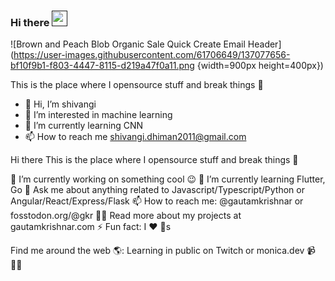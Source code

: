 ### Hi there <a href=""><img src="https://media.giphy.com/media/hvRJCLFzcasrR4ia7z/giphy.gif" width="25px"></a>

![Brown and Peach Blob Organic Sale Quick Create Email Header](https://user-images.githubusercontent.com/61706649/137077656-bf10f9b1-f803-4447-8115-d219a47f0a11.png {width=900px height=400px})

This is the place where I opensource stuff and break things :rofl:
- 👋 Hi, I’m shivangi
- 👀 I’m interested in machine learning
- 🌱 I’m currently learning CNN
- 📫 How to reach me shivangi.dhiman2011@gmail.com

Hi there 
This is the place where I opensource stuff and break things 🤣

🔭  I’m currently working on something cool 😉
🌱  I’m currently learning Flutter, Go
💬  Ask me about anything related to Javascript/Typescript/Python or Angular/React/Express/Flask
📫  How to reach me: @gautamkrishnar or fosstodon.org/@gkr
👨‍💻  Read more about my projects at gautamkrishnar.com
⚡  Fun fact: I ❤️ 🐶s


Find me around the web 🌎:
Learning in public on Twitch or monica.dev 📹 ✍🏾

<!---
shivangi557/shivangi557 is a ✨ special ✨ repository because its `README.md` (this file) appears on your GitHub profile.
You can click the Preview link to take a look at your changes.
--->
